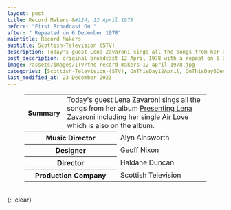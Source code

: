 ```yaml
---
layout: post
title: Record Makers &#124; 12 April 1978
before: "First Broadcast On "
after: " Repeated on 6 December 1978"
maintitle: Record Makers
subtitle: Scottish-Television (STV)
description: Today's guest Lena Zavaroni sings all the songs from her album Presenting Lena Zavaroni including her single Air Love which is also on the album.
post_description: original broadcast 12 April 1978 with a repeat on 6 December 1978. Today's guest Lena Zavaroni sings all the songs from her album Presenting Lena Zavaroni including her single Air Love which is also on the album.
image: /assets/images/ITV/the-record-makers-12-april-1978.jpg
categories: [Scottish-Television-(STV), OnThisDay12April, OnThisDay6December]
last_modified_at: 23 December 2023
---
```


<figure class="fig3">
<table>
<tr><th style="width:20%;">Summary</th><td colspan="2" style="width:80%;">Today's guest Lena Zavaroni sings all the songs from her album <a href="/discography/studio-albums/1977-presenting-lena-zavaroni">Presenting Lena Zavaroni</a> including her single <a href="/discography/singles/1977-02-18-air-love">Air Love</a> which is also on the album.</td></tr>
<tr class="split"><th style="width:50%;" colspan="2">Music Director</th><td style="width:50%;">Alyn Ainsworth</td></tr>
<tr><th colspan="2">Designer</th><td>Geoff Nixon</td></tr>
<tr><th colspan="2">Director</th><td>Haldane Duncan</td></tr>
<tr><th colspan="2">Production Company</th><td>Scottish Television</td></tr>

</table>
</figure>

<br />{: .clear}

